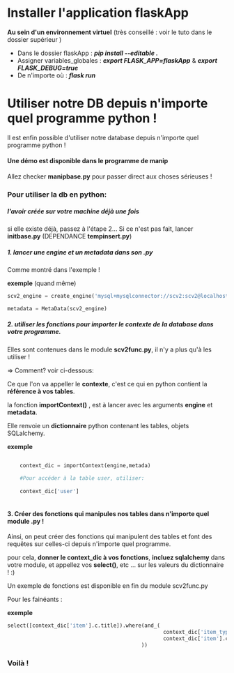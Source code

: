 # Installer l'application flaskApp

**Au sein d'un environnement virtuel** (très conseillé : voir le tuto dans le dossier supérieur )

* Dans le dossier flaskApp : 
	***pip install --editable .***
* Assigner variables_globales : 
	***export FLASK_APP=flaskApp*** & ***export FLASK_DEBUG=true***
* De n'importe où :
	***flask run***

# Utiliser notre DB depuis n'importe quel programme python !

Il est enfin possible d'utiliser notre database depuis n'importe quel programme python ! 

#### Une démo est disponible dans le programme de manip

Allez checker **manipbase.py** pour passer direct aux choses sérieuses !


### Pour utiliser la db en python: 

##### l'avoir créée sur votre machine déjà une fois

si elle existe déjà, passez à l'étape 2...
Si ce n'est pas fait, lancer **initbase.py** (DEPENDANCE **tempinsert.py**)
   
##### 1. lancer une engine et un metadata dans son .py

Comme montré dans l'exemple !

	
**exemple** (quand même)
	
	
 ```python
scv2_engine = create_engine('mysql+mysqlconnector://scv2:scv2@localhost/scv2db')

metadata = MetaData(scv2_engine)

```
	

##### 2. utiliser les fonctions pour importer le contexte de la database dans votre programme.

Elles sont contenues dans le module **scv2func.py**, il n'y a plus qu'à les utiliser ! 
	
=> Comment? voir ci-dessous:

Ce que l'on va appeller le **contexte**, c'est ce qui en python contient la **référence à vos tables**.
	
la fonction **importContext()** , est à lancer avec les arguments **engine** et **metadata**.
	
Elle renvoie un **dictionnaire** python contenant les tables, objets SQLalchemy.

	
**exemple** 
	
```python

	context_dic = importContext(engine,metada)
	
	#Pour accéder à la table user, utiliser:
		
	context_dic['user']
	
```
	 
		
	
#### 3. Créer des fonctions qui manipules nos tables dans n'importe quel module .py !

Ainsi, on peut créer des fonctions qui manipulent des tables et font des requêtes sur celles-ci depuis n'importe quel programme.

pour cela, **donner le context_dic à vos fonctions**, **incluez sqlalchemy** dans votre module, et appellez vos **select()**, etc ... 
sur les valeurs du dictionnaire ! :)
	
Un exemple de fonctions est disponible en fin du module scv2func.py
	
Pour les fainéants :
	
**exemple**

```python	
select([context_dic['item'].c.title]).where(and_(
	                                              context_dic['item_type'].c.type_name.like(itemtype),
	                                              context_dic['item'].c.title.like(startswith_letter)
	                                       ))
```	
### Voilà ! 


